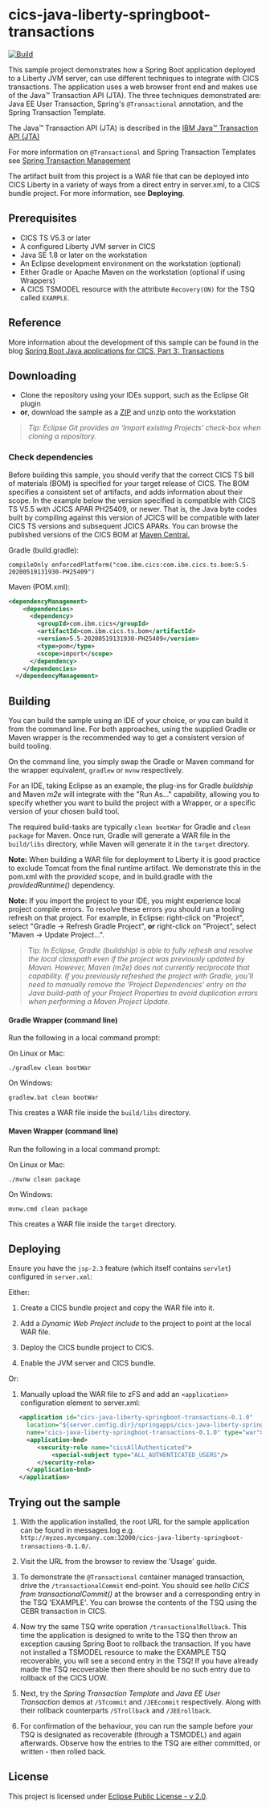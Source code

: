 # cics-java-liberty-springboot-transactions
[![Build](https://github.com/cicsdev/cics-java-liberty-springboot-transactions/actions/workflows/java.yaml/badge.svg)](https://github.com/cicsdev/cics-java-liberty-springboot-transactions/actions/workflows/java.yaml)

This sample project demonstrates how a Spring Boot application deployed to a Liberty JVM server, can use different techniques to integrate with CICS transactions. The application uses a web browser front end and makes use of the Java™ Transaction API (JTA). The three techniques demonstrated are: Java EE User Transaction, Spring's `@Transactional` annotation, and the Spring Transaction Template. 

The Java™ Transaction API (JTA) is described in the [IBM Java™ Transaction API (JTA)](https://www.ibm.com/support/knowledgecenter/en/SSGMCP_5.4.0/applications/developing/java/dfhpj2_jta.html)

For more information on `@Transactional` and Spring Transaction Templates see [Spring Transaction Management](https://docs.spring.io/spring/docs/4.2.x/spring-framework-reference/html/transaction.html)

The artifact built from this project is a WAR file that can be deployed into CICS Liberty in a variety of ways from a direct <application> entry in server.xml, to a CICS bundle project. For more information, see **Deploying**.

## Prerequisites

- CICS TS V5.3 or later
- A configured Liberty JVM server in CICS
- Java SE 1.8 or later on the workstation
- An Eclipse development environment on the workstation (optional)
- Either Gradle or Apache Maven on the workstation (optional if using Wrappers)
- A CICS TSMODEL resource with the attribute `Recovery(ON)` for the TSQ called `EXAMPLE`.

## Reference

More information about the development of this sample can be found in the blog [Spring Boot Java applications for CICS, Part 3: Transactions](https://developer.ibm.com/tutorials/spring-boot-java-applications-for-cics-part-3-transactions/)

## Downloading

- Clone the repository using your IDEs support, such as the Eclipse Git plugin
- **or**, download the sample as a [ZIP](https://github.com/cicsdev/cics-java-liberty-springboot-transactions/archive/main.zip) and unzip onto the workstation

>*Tip: Eclipse Git provides an 'Import existing Projects' check-box when cloning a repository.*

### Check dependencies
 
Before building this sample, you should verify that the correct CICS TS bill of materials (BOM) is specified for your target release of CICS. The BOM specifies a consistent set of artifacts, and adds information about their scope. In the example below the version specified is compatible with CICS TS V5.5 with JCICS APAR PH25409, or newer. That is, the Java byte codes built by compiling against this version of JCICS will be compatible with later CICS TS versions and subsequent JCICS APARs. 
You can browse the published versions of the CICS BOM at [Maven Central.](https://mvnrepository.com/artifact/com.ibm.cics/com.ibm.cics.ts.bom)
 
Gradle (build.gradle): 

`compileOnly enforcedPlatform("com.ibm.cics:com.ibm.cics.ts.bom:5.5-20200519131930-PH25409")`

Maven (POM.xml):

```xml	
<dependencyManagement>
    <dependencies>
      <dependency>
        <groupId>com.ibm.cics</groupId>
        <artifactId>com.ibm.cics.ts.bom</artifactId>
        <version>5.5-20200519131930-PH25409</version>
        <type>pom</type>
        <scope>import</scope>
      </dependency>
    </dependencies>
  </dependencyManagement>
  ```

  
## Building 

You can build the sample using an IDE of your choice, or you can build it from the command line. For both approaches, using the supplied Gradle or Maven wrapper is the recommended way to get a consistent version of build tooling. 

On the command line, you simply swap the Gradle or Maven command for the wrapper equivalent, `gradlew` or `mvnw` respectively.
  
For an IDE, taking Eclipse as an example, the plug-ins for Gradle *buildship* and Maven *m2e* will integrate with the "Run As..." capability, allowing you to specify whether you want to build the project with a Wrapper, or a specific version of your chosen build tool.

The required build-tasks are typically `clean bootWar` for Gradle and `clean package` for Maven. Once run, Gradle will generate a WAR file in the `build/libs` directory, while Maven will generate it in the `target` directory.

**Note:** When building a WAR file for deployment to Liberty it is good practice to exclude Tomcat from the final runtime artifact. We demonstrate this in the pom.xml with the *provided* scope, and in build.gradle with the *providedRuntime()* dependency.

**Note:** If you import the project to your IDE, you might experience local project compile errors. To resolve these errors you should run a tooling refresh on that project. For example, in Eclipse: right-click on "Project", select "Gradle -> Refresh Gradle Project", **or** right-click on "Project", select "Maven -> Update Project...".

>Tip: *In Eclipse, Gradle (buildship) is able to fully refresh and resolve the local classpath even if the project was previously updated by Maven. However, Maven (m2e) does not currently reciprocate that capability. If you previously refreshed the project with Gradle, you'll need to manually remove the 'Project Dependencies' entry on the Java build-path of your Project Properties to avoid duplication errors when performing a Maven Project Update.*  

#### Gradle Wrapper (command line)

Run the following in a local command prompt:

On Linux or Mac:

```shell
./gradlew clean bootWar
```
On Windows:

```shell
gradlew.bat clean bootWar
```

This creates a WAR file inside the `build/libs` directory.

#### Maven Wrapper (command line)


Run the following in a local command prompt:

On Linux or Mac:

```shell
./mvnw clean package
```

On Windows:

```shell
mvnw.cmd clean package
```

This creates a WAR file inside the `target` directory.

## Deploying

Ensure you have the `jsp-2.3` feature (which itself contains `servlet`) configured in `server.xml`:

Either:    
1. Create a CICS bundle project and copy the WAR file into it.

2. Add a *Dynamic Web Project include* to the project to point at the local WAR file.

3. Deploy the CICS bundle project to CICS.

4. Enable the JVM server and CICS bundle.

Or:
1. Manually upload the WAR file to zFS and add an `<application>` configuration element to server.xml:

```xml
   <application id="cics-java-liberty-springboot-transactions-0.1.0"  
     location="${server.config.dir}/springapps/cics-java-liberty-springboot-transactions-0.1.0.war"  
     name="cics-java-liberty-springboot-transactions-0.1.0" type="war">
     <application-bnd>
        <security-role name="cicsAllAuthenticated">
            <special-subject type="ALL_AUTHENTICATED_USERS"/>
        </security-role>
     </application-bnd>  
   </application>
```

    
## Trying out the sample

1. With the application installed, the root URL for the sample application can be found in messages.log e.g. `http://myzos.mycompany.com:32000/cics-java-liberty-springboot-transactions-0.1.0/`.

2. Visit the URL from the browser to review the 'Usage' guide.

3. To demonstrate the `@Transactional` container managed transaction, drive the `/transactionalCommit` end-point. You should see *hello CICS from transactionalCommit()* at the browser and a corresponding entry in the TSQ 'EXAMPLE'. You can browse the contents of the TSQ using the CEBR transaction in CICS.

4. Now try the same TSQ write operation `/transactionalRollback`. This time the application is designed to write to the TSQ then throw an exception causing Spring Boot to rollback the transaction. If you have not installed a TSMODEL resource to make the EXAMPLE TSQ recoverable, you will see a second entry in the TSQ! If you have already made the TSQ recoverable then there should be no such entry due to rollback of the CICS UOW.

5. Next, try the *Spring Transaction Template* and *Java EE User Transaction* demos at `/STcommit` and `/JEEcommit` respectively. Along with their rollback counterparts `/STrollback` and `/JEErollback`. 

6. For confirmation of the behaviour, you can run the sample before your TSQ is designated as recoverable (through a TSMODEL) and again afterwards. Observe how the entries to the TSQ are either committed, or written - then rolled back.



## License
This project is licensed under [Eclipse Public License - v 2.0](LICENSE). 


